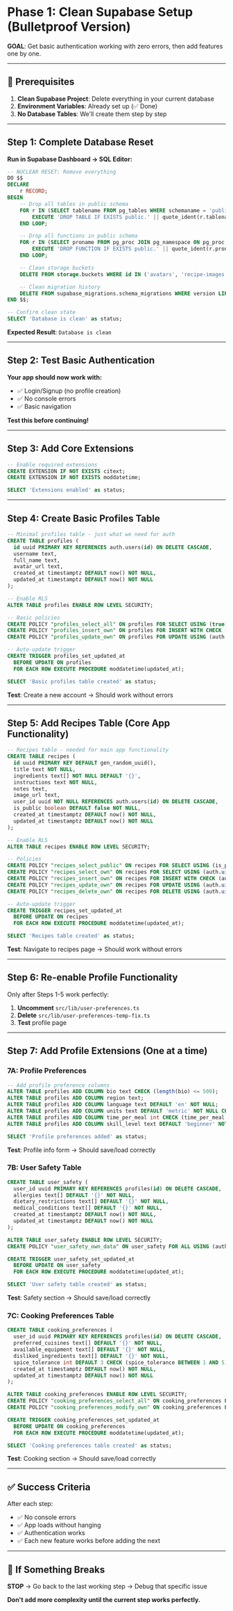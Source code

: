 # Phase 1: Clean Supabase Setup (Bulletproof Version)

**GOAL**: Get basic authentication working with zero errors, then add features one by one.

---

## 🚨 Prerequisites

1. **Clean Supabase Project**: Delete everything in your current database
2. **Environment Variables**: Already set up (✅ Done)
3. **No Database Tables**: We'll create them step by step

---

## Step 1: Complete Database Reset

**Run in Supabase Dashboard → SQL Editor:**

```sql
-- NUCLEAR RESET: Remove everything
DO $$
DECLARE
    r RECORD;
BEGIN
    -- Drop all tables in public schema
    FOR r IN (SELECT tablename FROM pg_tables WHERE schemaname = 'public') LOOP
        EXECUTE 'DROP TABLE IF EXISTS public.' || quote_ident(r.tablename) || ' CASCADE';
    END LOOP;

    -- Drop all functions in public schema
    FOR r IN (SELECT proname FROM pg_proc JOIN pg_namespace ON pg_proc.pronamespace = pg_namespace.oid WHERE nspname = 'public') LOOP
        EXECUTE 'DROP FUNCTION IF EXISTS public.' || quote_ident(r.proname) || ' CASCADE';
    END LOOP;

    -- Clean storage buckets
    DELETE FROM storage.buckets WHERE id IN ('avatars', 'recipe-images');

    -- Clean migration history
    DELETE FROM supabase_migrations.schema_migrations WHERE version LIKE '202501%';
END $$;

-- Confirm clean state
SELECT 'Database is clean' as status;
```

**Expected Result**: `Database is clean`

---

## Step 2: Test Basic Authentication

**Your app should now work with:**

- ✅ Login/Signup (no profile creation)
- ✅ No console errors
- ✅ Basic navigation

**Test this before continuing!**

---

## Step 3: Add Core Extensions

```sql
-- Enable required extensions
CREATE EXTENSION IF NOT EXISTS citext;
CREATE EXTENSION IF NOT EXISTS moddatetime;

SELECT 'Extensions enabled' as status;
```

---

## Step 4: Create Basic Profiles Table

```sql
-- Minimal profiles table - just what we need for auth
CREATE TABLE profiles (
  id uuid PRIMARY KEY REFERENCES auth.users(id) ON DELETE CASCADE,
  username text,
  full_name text,
  avatar_url text,
  created_at timestamptz DEFAULT now() NOT NULL,
  updated_at timestamptz DEFAULT now() NOT NULL
);

-- Enable RLS
ALTER TABLE profiles ENABLE ROW LEVEL SECURITY;

-- Basic policies
CREATE POLICY "profiles_select_all" ON profiles FOR SELECT USING (true);
CREATE POLICY "profiles_insert_own" ON profiles FOR INSERT WITH CHECK (auth.uid() = id);
CREATE POLICY "profiles_update_own" ON profiles FOR UPDATE USING (auth.uid() = id);

-- Auto-update trigger
CREATE TRIGGER profiles_set_updated_at
  BEFORE UPDATE ON profiles
  FOR EACH ROW EXECUTE PROCEDURE moddatetime(updated_at);

SELECT 'Basic profiles table created' as status;
```

**Test**: Create a new account → Should work without errors

---

## Step 5: Add Recipes Table (Core App Functionality)

```sql
-- Recipes table - needed for main app functionality
CREATE TABLE recipes (
  id uuid PRIMARY KEY DEFAULT gen_random_uuid(),
  title text NOT NULL,
  ingredients text[] NOT NULL DEFAULT '{}',
  instructions text NOT NULL,
  notes text,
  image_url text,
  user_id uuid NOT NULL REFERENCES auth.users(id) ON DELETE CASCADE,
  is_public boolean DEFAULT false NOT NULL,
  created_at timestamptz DEFAULT now() NOT NULL,
  updated_at timestamptz DEFAULT now() NOT NULL
);

-- Enable RLS
ALTER TABLE recipes ENABLE ROW LEVEL SECURITY;

-- Policies
CREATE POLICY "recipes_select_public" ON recipes FOR SELECT USING (is_public = true);
CREATE POLICY "recipes_select_own" ON recipes FOR SELECT USING (auth.uid() = user_id);
CREATE POLICY "recipes_insert_own" ON recipes FOR INSERT WITH CHECK (auth.uid() = user_id);
CREATE POLICY "recipes_update_own" ON recipes FOR UPDATE USING (auth.uid() = user_id);
CREATE POLICY "recipes_delete_own" ON recipes FOR DELETE USING (auth.uid() = user_id);

-- Auto-update trigger
CREATE TRIGGER recipes_set_updated_at
  BEFORE UPDATE ON recipes
  FOR EACH ROW EXECUTE PROCEDURE moddatetime(updated_at);

SELECT 'Recipes table created' as status;
```

**Test**: Navigate to recipes page → Should work without errors

---

## Step 6: Re-enable Profile Functionality

Only after Steps 1-5 work perfectly:

1. **Uncomment** `src/lib/user-preferences.ts`
2. **Delete** `src/lib/user-preferences-temp-fix.ts`
3. **Test** profile page

---

## Step 7: Add Profile Extensions (One at a time)

### 7A: Profile Preferences

```sql
-- Add profile preference columns
ALTER TABLE profiles ADD COLUMN bio text CHECK (length(bio) <= 500);
ALTER TABLE profiles ADD COLUMN region text;
ALTER TABLE profiles ADD COLUMN language text DEFAULT 'en' NOT NULL;
ALTER TABLE profiles ADD COLUMN units text DEFAULT 'metric' NOT NULL CHECK (units IN ('metric', 'imperial'));
ALTER TABLE profiles ADD COLUMN time_per_meal int CHECK (time_per_meal IS NULL OR time_per_meal BETWEEN 10 AND 120);
ALTER TABLE profiles ADD COLUMN skill_level text DEFAULT 'beginner' NOT NULL CHECK (skill_level IN ('beginner', 'intermediate', 'advanced'));

SELECT 'Profile preferences added' as status;
```

**Test**: Profile info form → Should save/load correctly

### 7B: User Safety Table

```sql
CREATE TABLE user_safety (
  user_id uuid PRIMARY KEY REFERENCES profiles(id) ON DELETE CASCADE,
  allergies text[] DEFAULT '{}' NOT NULL,
  dietary_restrictions text[] DEFAULT '{}' NOT NULL,
  medical_conditions text[] DEFAULT '{}' NOT NULL,
  created_at timestamptz DEFAULT now() NOT NULL,
  updated_at timestamptz DEFAULT now() NOT NULL
);

ALTER TABLE user_safety ENABLE ROW LEVEL SECURITY;
CREATE POLICY "user_safety_own_data" ON user_safety FOR ALL USING (auth.uid() = user_id);

CREATE TRIGGER user_safety_set_updated_at
  BEFORE UPDATE ON user_safety
  FOR EACH ROW EXECUTE PROCEDURE moddatetime(updated_at);

SELECT 'User safety table created' as status;
```

**Test**: Safety section → Should save/load correctly

### 7C: Cooking Preferences Table

```sql
CREATE TABLE cooking_preferences (
  user_id uuid PRIMARY KEY REFERENCES profiles(id) ON DELETE CASCADE,
  preferred_cuisines text[] DEFAULT '{}' NOT NULL,
  available_equipment text[] DEFAULT '{}' NOT NULL,
  disliked_ingredients text[] DEFAULT '{}' NOT NULL,
  spice_tolerance int DEFAULT 3 CHECK (spice_tolerance BETWEEN 1 AND 5),
  created_at timestamptz DEFAULT now() NOT NULL,
  updated_at timestamptz DEFAULT now() NOT NULL
);

ALTER TABLE cooking_preferences ENABLE ROW LEVEL SECURITY;
CREATE POLICY "cooking_preferences_select_all" ON cooking_preferences FOR SELECT USING (true);
CREATE POLICY "cooking_preferences_modify_own" ON cooking_preferences FOR ALL USING (auth.uid() = user_id);

CREATE TRIGGER cooking_preferences_set_updated_at
  BEFORE UPDATE ON cooking_preferences
  FOR EACH ROW EXECUTE PROCEDURE moddatetime(updated_at);

SELECT 'Cooking preferences table created' as status;
```

**Test**: Cooking section → Should save/load correctly

---

## ✅ Success Criteria

After each step:

- ✅ No console errors
- ✅ App loads without hanging
- ✅ Authentication works
- ✅ Each new feature works before adding the next

---

## 🚨 If Something Breaks

**STOP** → Go back to the last working step → Debug that specific issue

**Don't add more complexity until the current step works perfectly.**
